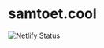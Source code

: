 # samtoet.cool

[![Netlify Status](https://api.netlify.com/api/v1/badges/79540efd-62fd-4d93-a1a3-1fad32a2d7d8/deploy-status)](https://app.netlify.com/sites/gallant-benz-32cd02/deploys)